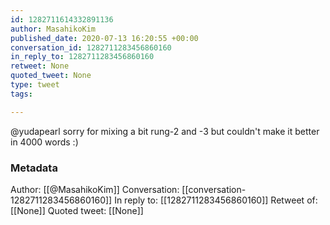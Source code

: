 ```yaml
---
id: 1282711614332891136
author: MasahikoKim
published_date: 2020-07-13 16:20:55 +00:00
conversation_id: 1282711283456860160
in_reply_to: 1282711283456860160
retweet: None
quoted_tweet: None
type: tweet
tags:

---
```


@yudapearl sorry for mixing a bit rung-2 and -3 but couldn't make it better in 4000 words :)

### Metadata

Author: [[@MasahikoKim]]
Conversation: [[conversation-1282711283456860160]]
In reply to: [[1282711283456860160]]
Retweet of: [[None]]
Quoted tweet: [[None]]

